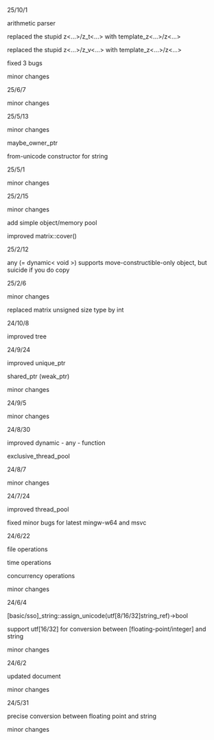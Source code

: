 25/10/1

arithmetic parser

replaced the stupid z<...>/z_t<...> with template_z<...>/z<...>

replaced the stupid z<...>/z_v<...> with template_z<...>/z<...>

fixed 3 bugs

minor changes

25/6/7

minor changes

25/5/13

minor changes

maybe_owner_ptr

from-unicode constructor for string

25/5/1

minor changes

25/2/15

minor changes

add simple object/memory pool

improved matrix::cover()

25/2/12

any (= dynamic< void >) supports move-constructible-only object, but suicide if you do copy


25/2/6

minor changes

replaced matrix unsigned size type by int

24/10/8

improved tree

24/9/24

improved unique_ptr

shared_ptr (weak_ptr)

minor changes

24/9/5

minor changes

24/8/30

improved dynamic - any - function

exclusive_thread_pool

24/8/7

minor changes

24/7/24

improved thread_pool

fixed minor bugs for latest mingw-w64 and msvc

24/6/22

file operations

time operations

concurrency operations

minor changes

24/6/4

[basic/sso]_string::assign_unicode(utf[8/16/32]string_ref)->bool

support utf[16/32] for conversion between [floating-point/integer] and string

minor changes

24/6/2

updated document

minor changes

24/5/31

precise conversion between floating point and string

minor changes

